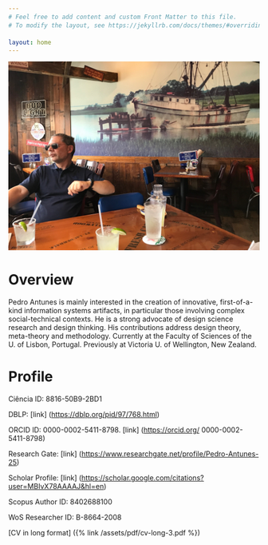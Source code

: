```yaml
---
# Feel free to add content and custom Front Matter to this file.
# To modify the layout, see https://jekyllrb.com/docs/themes/#overriding-theme-defaults

layout: home
---
```


![photo](/assets/img/shrimp.jpg "Title")

Overview
========
Pedro Antunes is mainly interested in the creation of innovative, first-of-a-kind information systems artifacts, in particular those involving complex social-technical contexts. He is a strong advocate of design science research and design thinking. His contributions address design theory, meta-theory and methodology. Currently at the Faculty of Sciences of the U. of Lisbon, Portugal. Previously at Victoria U. of Wellington, New Zealand.

Profile
=======

Ciência ID: 8816-50B9-2BD1

DBLP: [link] (https://dblp.org/pid/97/768.html)

ORCID ID: 0000-0002-5411-8798. [link] (https://orcid.org/ 0000-0002-5411-8798)

Research Gate: [link] (https://www.researchgate.net/profile/Pedro-Antunes-25)

Scholar Profile: [link] (https://scholar.google.com/citations?user=MBIvX78AAAAJ&hl=en)

Scopus Author ID: 8402688100

WoS Researcher ID: B-8664-2008

[CV in long format] ({% link /assets/pdf/cv-long-3.pdf %})
